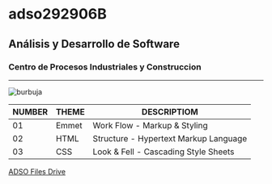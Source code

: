 # adso292906B

## Análisis y Desarrollo de Software

### Centro de Procesos Industriales y Construccion 

---
![burbuja](https://tinyurl.com/4aruacj5)


|NUMBER | THEME | DESCRIPTIOM                           |
| ---   | ---   | ---                                   |
| 01    | Emmet | Work Flow - Markup & Styling          |
| 02    | HTML  | Structure - Hypertext Markup Language |
| 03    | CSS   | Look & Fell - Cascading Style Sheets  |

[ADSO Files Drive](https://tinyurl.com/wnkk334u)

